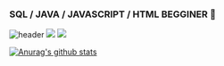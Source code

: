 ### SQL / JAVA / JAVASCRIPT / HTML BEGGINER 💬
<!-- 배경 -->
![header](https://capsule-render.vercel.app/api?type=wave&color=auto&height=300&section=header&text=Na%20JeongSoo&fontSize=90)
<img src="https://img.shields.io/badge/%EB%B1%83%EC%A7%80%EB%A5%BC-%EB%A7%8C%EB%93%A4%EC%96%B4%EB%B3%BC%EA%B9%8C-orange"/></a>
<img src="https://img.shields.io/badge/R-R-skyblue"/></a>



[![Anurag's github stats](https://github-readme-stats.vercel.app/api?username=JeongSooNa)](https://github.com/anuraghazra/github-readme-stats)
<!--
**JeongSooNa/JeongSooNa** is a ✨ _special_ ✨ repository because its `README.md` (this file) appears on your GitHub profile.

Here are some ideas to get you started:

- 🔭 I’m currently working on ...
- 🌱 I’m currently learning ...
- 👯 I’m looking to collaborate on ...
- 🤔 I’m looking for help with ...
- 💬 Ask me about ...
- 📫 How to reach me: ...
- 😄 Pronouns: ...
- ⚡ Fun fact: ...
-->
